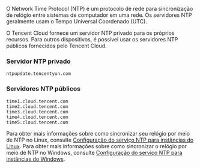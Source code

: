 O Network Time Protocol (NTP) é um protocolo de rede para sincronização de relógio entre sistemas de computador em uma rede. Os servidores NTP geralmente usam o Tempo Universal Coordenado (UTC).

O Tencent Cloud fornece um servidor NTP privado para os próprios recursos. Para outros dispositivos, é possível usar os servidores NTP públicos fornecidos pelo Tencent Cloud.

### Servidor NTP privado

```
ntpupdate.tencentyun.com
```

### Servidores NTP públicos

```
time1.cloud.tencent.com 
time2.cloud.tencent.com 
time3.cloud.tencent.com
time4.cloud.tencent.com
time5.cloud.tencent.com
```

Para obter mais informações sobre como sincronizar seu relógio por meio de NTP no Linux, consulte [Configuração do serviço NTP para instâncias do Linux](https://intl.cloud.tencent.com/document/product/213/32381).
Para obter mais informações sobre como sincronizar o relógio por meio de NTP no Windows, consulte [Configuração do serviço NTP para instâncias do Windows](https://intl.cloud.tencent.com/document/product/213/32380).

